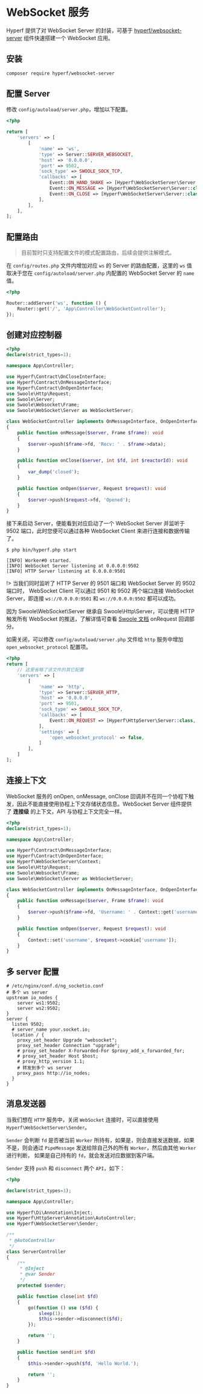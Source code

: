 # WebSocket 服务

Hyperf 提供了对 WebSocket Server 的封装，可基于 [hyperf/websocket-server](https://github.com/hyperf/websocket-server) 组件快速搭建一个 WebSocket 应用。

## 安装

```bash
composer require hyperf/websocket-server
```

## 配置 Server

修改 `config/autoload/server.php`，增加以下配置。

```php
<?php

return [
    'servers' => [
        [
            'name' => 'ws',
            'type' => Server::SERVER_WEBSOCKET,
            'host' => '0.0.0.0',
            'port' => 9502,
            'sock_type' => SWOOLE_SOCK_TCP,
            'callbacks' => [
                Event::ON_HAND_SHAKE => [Hyperf\WebSocketServer\Server::class, 'onHandShake'],
                Event::ON_MESSAGE => [Hyperf\WebSocketServer\Server::class, 'onMessage'],
                Event::ON_CLOSE => [Hyperf\WebSocketServer\Server::class, 'onClose'],
            ],
        ],
    ],
];
```

## 配置路由

> 目前暂时只支持配置文件的模式配置路由，后续会提供注解模式。   

在 `config/routes.php` 文件内增加对应 `ws` 的 Server 的路由配置，这里的 `ws` 值取决于您在 `config/autoload/server.php` 内配置的 WebSocket Server 的 `name` 值。

```php
<?php

Router::addServer('ws', function () {
    Router::get('/', 'App\Controller\WebSocketController');
});
```

## 创建对应控制器

```php
<?php
declare(strict_types=1);

namespace App\Controller;

use Hyperf\Contract\OnCloseInterface;
use Hyperf\Contract\OnMessageInterface;
use Hyperf\Contract\OnOpenInterface;
use Swoole\Http\Request;
use Swoole\Server;
use Swoole\Websocket\Frame;
use Swoole\WebSocket\Server as WebSocketServer;

class WebSocketController implements OnMessageInterface, OnOpenInterface, OnCloseInterface
{
    public function onMessage($server, Frame $frame): void
    {
        $server->push($frame->fd, 'Recv: ' . $frame->data);
    }

    public function onClose($server, int $fd, int $reactorId): void
    {
        var_dump('closed');
    }

    public function onOpen($server, Request $request): void
    {
        $server->push($request->fd, 'Opened');
    }
}
```

接下来启动 Server，便能看到对应启动了一个 WebSocket Server 并监听于 9502 端口，此时您便可以通过各种 WebSocket Client 来进行连接和数据传输了。

```
$ php bin/hyperf.php start

[INFO] Worker#0 started.
[INFO] WebSocket Server listening at 0.0.0.0:9502
[INFO] HTTP Server listening at 0.0.0.0:9501
```

!> 当我们同时监听了 HTTP Server 的 9501 端口和 WebSocket Server 的 9502 端口时， WebSocket Client 可以通过 9501 和 9502 两个端口连接 WebSocket Server，即连接 `ws://0.0.0.0:9501` 和 `ws://0.0.0.0:9502` 都可以成功。

因为 Swoole\WebSocket\Server 继承自 Swoole\Http\Server，可以使用 HTTP 触发所有 WebSocket 的推送，了解详情可查看 [Swoole 文档](https://wiki.swoole.com/#/websocket_server?id=websocketserver) onRequest 回调部分。

如需关闭，可以修改 `config/autoload/server.php` 文件给 `http` 服务中增加 `open_websocket_protocol` 配置项。

```php
<?php
return [
    // 这里省略了该文件的其它配置
    'servers' => [
        [
            'name' => 'http',
            'type' => Server::SERVER_HTTP,
            'host' => '0.0.0.0',
            'port' => 9501,
            'sock_type' => SWOOLE_SOCK_TCP,
            'callbacks' => [
                Event::ON_REQUEST => [Hyperf\HttpServer\Server::class, 'onRequest'],
            ],
            'settings' => [
                'open_websocket_protocol' => false,
            ]
        ],
    ]
];
```

## 连接上下文

WebSocket 服务的 onOpen, onMessage, onClose 回调并不在同一个协程下触发，因此不能直接使用协程上下文存储状态信息。WebSocket Server 组件提供了 **连接级** 的上下文，API 与协程上下文完全一样。

```php
<?php
declare(strict_types=1);

namespace App\Controller;

use Hyperf\Contract\OnMessageInterface;
use Hyperf\Contract\OnOpenInterface;
use Hyperf\WebSocketServer\Context;
use Swoole\Http\Request;
use Swoole\Websocket\Frame;
use Swoole\WebSocket\Server as WebSocketServer;

class WebSocketController implements OnMessageInterface, OnOpenInterface
{
    public function onMessage($server, Frame $frame): void
    {
        $server->push($frame->fd, 'Username: ' . Context::get('username'));
    }

    public function onOpen($server, Request $request): void
    {
        Context::set('username', $request->cookie['username']);
    }
}
```

## 多 server 配置

```
# /etc/nginx/conf.d/ng_socketio.conf
# 多个 ws server
upstream io_nodes {
    server ws1:9502;
    server ws2:9502;
}
server {
  listen 9502;
  # server_name your.socket.io;
  location / {
    proxy_set_header Upgrade "websocket";
    proxy_set_header Connection "upgrade";
    # proxy_set_header X-Forwarded-For $proxy_add_x_forwarded_for;
    # proxy_set_header Host $host;
    # proxy_http_version 1.1;
    # 转发到多个 ws server
    proxy_pass http://io_nodes;
  }
}
```

## 消息发送器

当我们想在 `HTTP` 服务中，关闭 `WebSocket` 连接时，可以直接使用 `Hyperf\WebSocketServer\Sender`。

`Sender` 会判断 `fd` 是否被当前 `Worker` 所持有，如果是，则会直接发送数据，如果不是，则会通过 `PipeMessage` 发送给除自己外的所有 `Worker`，然后由其他 `Worker` 进行判断，
如果是自己持有的 `fd`，就会发送对应数据到客户端。

`Sender` 支持 `push` 和 `disconnect` 两个 `API`，如下：

```php
<?php

declare(strict_types=1);

namespace App\Controller;

use Hyperf\Di\Annotation\Inject;
use Hyperf\HttpServer\Annotation\AutoController;
use Hyperf\WebSocketServer\Sender;

/**
 * @AutoController
 */
class ServerController
{
    /**
     * @Inject
     * @var Sender
     */
    protected $sender;

    public function close(int $fd)
    {
        go(function () use ($fd) {
            sleep(1);
            $this->sender->disconnect($fd);
        });

        return '';
    }

    public function send(int $fd)
    {
        $this->sender->push($fd, 'Hello World.');

        return '';
    }
}

```
